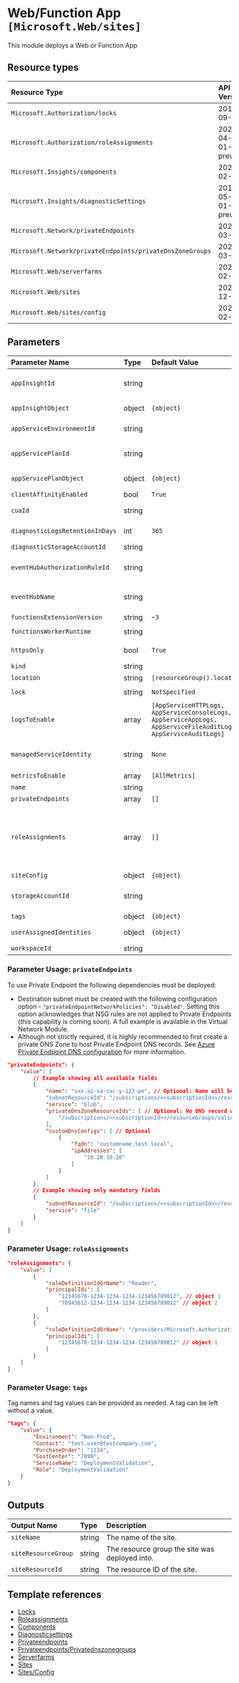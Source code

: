 # Web/Function App `[Microsoft.Web/sites]`

This module deploys a Web or Function App

## Resource types

| Resource Type | API Version |
| :-- | :-- |
| `Microsoft.Authorization/locks` | 2016-09-01 |
| `Microsoft.Authorization/roleAssignments` | 2020-04-01-preview |
| `Microsoft.Insights/components` | 2020-02-02 |
| `Microsoft.Insights/diagnosticSettings` | 2017-05-01-preview |
| `Microsoft.Network/privateEndpoints` | 2021-03-01 |
| `Microsoft.Network/privateEndpoints/privateDnsZoneGroups` | 2021-03-01 |
| `Microsoft.Web/serverfarms` | 2021-02-01 |
| `Microsoft.Web/sites` | 2020-12-01 |
| `Microsoft.Web/sites/config` | 2021-02-01 |

## Parameters

| Parameter Name | Type | Default Value | Possible Values | Description |
| :-- | :-- | :-- | :-- | :-- |
| `appInsightId` | string |  |  | Optional. The resource ID of the existing app insight to leverage for the app. If the resource ID is not provided, the appInsightObject can be used to create a new app insight. |
| `appInsightObject` | object | `{object}` |  | Optional. Used to deploy a new app insight if no appInsightId is provided. |
| `appServiceEnvironmentId` | string |  |  | Optional. The resource ID of the app service environment to use for this resource. |
| `appServicePlanId` | string |  |  | Optional. The resource ID of the app service plan to use for the site. If not provided, the appServicePlanObject is used to create a new plan. |
| `appServicePlanObject` | object | `{object}` |  | Optional. Required if no appServicePlanId is provided to deploy a new app service plan. |
| `clientAffinityEnabled` | bool | `True` |  | Optional. If client affinity is enabled. |
| `cuaId` | string |  |  | Optional. Customer Usage Attribution ID (GUID). This GUID must be previously registered. |
| `diagnosticLogsRetentionInDays` | int | `365` |  | Optional. Specifies the number of days that logs will be kept for; a value of 0 will retain data indefinitely. |
| `diagnosticStorageAccountId` | string |  |  | Optional. Resource ID of the diagnostic storage account. |
| `eventHubAuthorizationRuleId` | string |  |  | Optional. Resource ID of the event hub authorization rule for the event hub namespace in which the event hub should be created or streamed to. |
| `eventHubName` | string |  |  | Optional. Name of the event hub within the namespace to which logs are streamed. Without this, an event hub is created for each log category. |
| `functionsExtensionVersion` | string | `~3` |  | Optional. Version if the function extension. |
| `functionsWorkerRuntime` | string |  | `[dotnet, node, python, java, powershell, ]` | Optional. Runtime of the function worker. |
| `httpsOnly` | bool | `True` |  | Optional. Configures a site to accept only HTTPS requests. Issues redirect for HTTP requests. |
| `kind` | string |  | `[functionapp, app]` | Required. Type of site to deploy. |
| `location` | string | `[resourceGroup().location]` |  | Optional. Location for all Resources. |
| `lock` | string | `NotSpecified` | `[CanNotDelete, NotSpecified, ReadOnly]` | Optional. Specify the type of lock. |
| `logsToEnable` | array | `[AppServiceHTTPLogs, AppServiceConsoleLogs, AppServiceAppLogs, AppServiceFileAuditLogs, AppServiceAuditLogs]` | `[AppServiceHTTPLogs, AppServiceConsoleLogs, AppServiceAppLogs, AppServiceFileAuditLogs, AppServiceAuditLogs]` | Optional. The name of logs that will be streamed. |
| `managedServiceIdentity` | string | `None` | `[None, SystemAssigned, SystemAssigned, UserAssigned, UserAssigned]` | Optional. Type of managed service identity. |
| `metricsToEnable` | array | `[AllMetrics]` | `[AllMetrics]` | Optional. The name of metrics that will be streamed. |
| `name` | string |  |  | Required. Name of the site. |
| `privateEndpoints` | array | `[]` |  | Optional. Configuration details for private endpoints. |
| `roleAssignments` | array | `[]` |  | Optional. Array of role assignment objects that contain the 'roleDefinitionIdOrName' and 'principalId' to define RBAC role assignments on this resource. In the roleDefinitionIdOrName attribute, you can provide either the display name of the role definition, or its fully qualified ID in the following format: '/providers/Microsoft.Authorization/roleDefinitions/c2f4ef07-c644-48eb-af81-4b1b4947fb11'. |
| `siteConfig` | object | `{object}` |  | Optional. Configuration of the app. |
| `storageAccountId` | string |  |  | Optional. Required if functionapp kind. The resource ID of the storage account to manage triggers and logging function executions. |
| `tags` | object | `{object}` |  | Optional. Tags of the resource. |
| `userAssignedIdentities` | object | `{object}` |  | Optional. Mandatory 'managedServiceIdentity' contains UserAssigned. The identity to assign to the resource. |
| `workspaceId` | string |  |  | Optional. Resource ID of log analytics workspace. |

### Parameter Usage: `privateEndpoints`

To use Private Endpoint the following dependencies must be deployed:

- Destination subnet must be created with the following configuration option - `"privateEndpointNetworkPolicies": "Disabled"`.  Setting this option acknowledges that NSG rules are not applied to Private Endpoints (this capability is coming soon). A full example is available in the Virtual Network Module.
- Although not strictly required, it is highly recommended to first create a private DNS Zone to host Private Endpoint DNS records. See [Azure Private Endpoint DNS configuration](https://docs.microsoft.com/en-us/azure/private-link/private-endpoint-dns) for more information.

```json
"privateEndpoints": {
    "value": [
        // Example showing all available fields
        {
            "name": "sxx-az-sa-cac-y-123-pe", // Optional: Name will be automatically generated if one is not provided here
            "subnetResourceId": "/subscriptions/<<subscriptionId>>/resourceGroups/validation-rg/providers/Microsoft.Network/virtualNetworks/sxx-az-vnet-x-001/subnets/sxx-az-subnet-x-001",
            "service": "blob",
            "privateDnsZoneResourceIds": [ // Optional: No DNS record will be created if a private DNS zone Resource ID is not specified
                "/subscriptions/<<subscriptionId>>/resourceGroups/validation-rg/providers/Microsoft.Network/privateDnsZones/privatelink.blob.core.windows.net"
            ],
            "customDnsConfigs": [ // Optional
                {
                    "fqdn": "customname.test.local",
                    "ipAddresses": [
                        "10.10.10.10"
                    ]
                }
            ]
        },
        // Example showing only mandatory fields
        {
            "subnetResourceId": "/subscriptions/<<subscriptionId>>/resourceGroups/validation-rg/providers/Microsoft.Network/virtualNetworks/sxx-az-vnet-x-001/subnets/sxx-az-subnet-x-001",
            "service": "file"
        }
    ]
}
```

### Parameter Usage: `roleAssignments`

```json
"roleAssignments": {
    "value": [
        {
            "roleDefinitionIdOrName": "Reader",
            "principalIds": [
                "12345678-1234-1234-1234-123456789012", // object 1
                "78945612-1234-1234-1234-123456789012" // object 2
            ]
        },
        {
            "roleDefinitionIdOrName": "/providers/Microsoft.Authorization/roleDefinitions/c2f4ef07-c644-48eb-af81-4b1b4947fb11",
            "principalIds": [
                "12345678-1234-1234-1234-123456789012" // object 1
            ]
        }
    ]
}
```

### Parameter Usage: `tags`

Tag names and tag values can be provided as needed. A tag can be left without a value.

```json
"tags": {
    "value": {
        "Environment": "Non-Prod",
        "Contact": "test.user@testcompany.com",
        "PurchaseOrder": "1234",
        "CostCenter": "7890",
        "ServiceName": "DeploymentValidation",
        "Role": "DeploymentValidation"
    }
}
```

## Outputs

| Output Name | Type | Description |
| :-- | :-- | :-- |
| `siteName` | string | The name of the site. |
| `siteResourceGroup` | string | The resource group the site was deployed into. |
| `siteResourceId` | string | The resource ID of the site. |

## Template references

- [Locks](https://docs.microsoft.com/en-us/azure/templates/Microsoft.Authorization/2016-09-01/locks)
- [Roleassignments](https://docs.microsoft.com/en-us/azure/templates/Microsoft.Authorization/2020-04-01-preview/roleAssignments)
- [Components](https://docs.microsoft.com/en-us/azure/templates/Microsoft.Insights/2020-02-02/components)
- [Diagnosticsettings](https://docs.microsoft.com/en-us/azure/templates/Microsoft.Insights/2017-05-01-preview/diagnosticSettings)
- [Privateendpoints](https://docs.microsoft.com/en-us/azure/templates/Microsoft.Network/2021-03-01/privateEndpoints)
- [Privateendpoints/Privatednszonegroups](https://docs.microsoft.com/en-us/azure/templates/Microsoft.Network/2021-03-01/privateEndpoints/privateDnsZoneGroups)
- [Serverfarms](https://docs.microsoft.com/en-us/azure/templates/Microsoft.Web/2021-02-01/serverfarms)
- [Sites](https://docs.microsoft.com/en-us/azure/templates/Microsoft.Web/2020-12-01/sites)
- [Sites/Config](https://docs.microsoft.com/en-us/azure/templates/Microsoft.Web/2021-02-01/sites/config)
